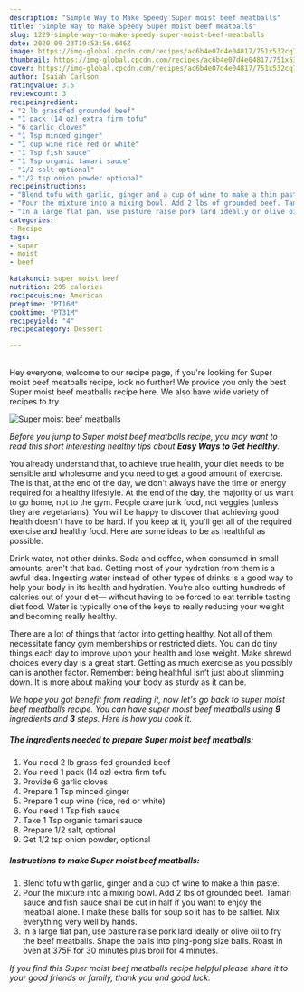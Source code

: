 ```yaml
---
description: "Simple Way to Make Speedy Super moist beef meatballs"
title: "Simple Way to Make Speedy Super moist beef meatballs"
slug: 1229-simple-way-to-make-speedy-super-moist-beef-meatballs
date: 2020-09-23T19:53:56.646Z
image: https://img-global.cpcdn.com/recipes/ac6b4e07d4e04817/751x532cq70/super-moist-beef-meatballs-recipe-main-photo.jpg
thumbnail: https://img-global.cpcdn.com/recipes/ac6b4e07d4e04817/751x532cq70/super-moist-beef-meatballs-recipe-main-photo.jpg
cover: https://img-global.cpcdn.com/recipes/ac6b4e07d4e04817/751x532cq70/super-moist-beef-meatballs-recipe-main-photo.jpg
author: Isaiah Carlson
ratingvalue: 3.5
reviewcount: 3
recipeingredient:
- "2 lb grassfed grounded beef"
- "1 pack (14 oz) extra firm tofu"
- "6 garlic cloves"
- "1 Tsp minced ginger"
- "1 cup wine rice red or white"
- "1 Tsp fish sauce"
- "1 Tsp organic tamari sauce"
- "1/2 salt optional"
- "1/2 tsp onion powder optional"
recipeinstructions:
- "Blend tofu with garlic, ginger and a cup of wine to make a thin paste."
- "Pour the mixture into a mixing bowl. Add 2 lbs of grounded beef. Tamari sauce and fish sauce shall be cut in half if you want to enjoy the meatball alone. I make these balls for soup so it has to be saltier. Mix everything very well by hands."
- "In a large flat pan, use pasture raise pork lard ideally or olive oil to fry the beef meatballs. Shape the balls into ping-pong size balls. Roast in oven at 375F for 30 minutes plus broil for 4 minutes."
categories:
- Recipe
tags:
- super
- moist
- beef

katakunci: super moist beef 
nutrition: 295 calories
recipecuisine: American
preptime: "PT16M"
cooktime: "PT31M"
recipeyield: "4"
recipecategory: Dessert

---
```

<br>
Hey everyone, welcome to our recipe page, if you're looking for Super moist beef meatballs recipe, look no further! We provide you only the best Super moist beef meatballs recipe here. We also have wide variety of recipes to try.
<br>


![Super moist beef meatballs](https://img-global.cpcdn.com/recipes/ac6b4e07d4e04817/751x532cq70/super-moist-beef-meatballs-recipe-main-photo.jpg)

<i>Before you jump to Super moist beef meatballs recipe, you may want to read this short interesting healthy tips about <strong>Easy Ways to Get Healthy</strong>.</i>

You already understand that, to achieve true health, your diet needs to be sensible and wholesome and you need to get a good amount of exercise. The  is that, at the end of the day, we don't always have the time or energy required for a healthy lifestyle. At the end of the day, the majority of us want to go home, not to the gym. People crave junk food, not veggies (unless they are vegetarians). You will be happy to discover that achieving good health doesn't have to be hard. If you keep at it, you'll get all of the required exercise and healthy food. Here are some ideas to be as healthful as possible.

Drink water, not other drinks. Soda and coffee, when consumed in small amounts, aren't that bad. Getting most of your hydration from them is a awful idea. Ingesting water instead of other types of drinks is a good way to help your body in its health and hydration. You’re also cutting hundreds of calories out of your diet— without having to be forced to eat terrible tasting diet food. Water is typically one of the keys to really reducing your weight and becoming really healthy.

There are a lot of things that factor into getting healthy. Not all of them necessitate fancy gym memberships or restricted diets. You can do tiny things each day to improve upon your health and lose weight. Make shrewd choices every day is a great start. Getting as much exercise as you possibly can is another factor. Remember: being healthful isn’t just about slimming down. It is more about making your body as sturdy as it can be. 


<i>We hope you got benefit from reading it, now let's go back to super moist beef meatballs recipe. You can have super moist beef meatballs using <strong>9</strong> ingredients and <strong>3</strong> steps. Here is how you cook it.
</i>

##### The ingredients needed to prepare Super moist beef meatballs:

1. You need 2 lb grass-fed grounded beef
1. You need 1 pack (14 oz) extra firm tofu
1. Provide 6 garlic cloves
1. Prepare 1 Tsp minced ginger
1. Prepare 1 cup wine (rice, red or white)
1. You need 1 Tsp fish sauce
1. Take 1 Tsp organic tamari sauce
1. Prepare 1/2 salt, optional
1. Get 1/2 tsp onion powder, optional


##### Instructions to make Super moist beef meatballs:

1. Blend tofu with garlic, ginger and a cup of wine to make a thin paste.
1. Pour the mixture into a mixing bowl. Add 2 lbs of grounded beef. Tamari sauce and fish sauce shall be cut in half if you want to enjoy the meatball alone. I make these balls for soup so it has to be saltier. Mix everything very well by hands.
1. In a large flat pan, use pasture raise pork lard ideally or olive oil to fry the beef meatballs. Shape the balls into ping-pong size balls. Roast in oven at 375F for 30 minutes plus broil for 4 minutes.


<i>If you find this Super moist beef meatballs recipe helpful please share it to your good friends or family, thank you and good luck.</i>
